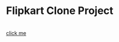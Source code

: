 # Flipkart Clone Project 
<br>
<a href=https://coruscating-tarsier-2760e3.netlify.app/> click me</a>
